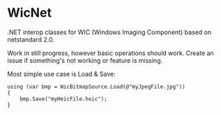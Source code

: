 # WicNet
.NET interop classes for WIC (Windows Imaging Component) based on netstandard 2.0.

Work in still progress, however basic operations should work. Create an issue if something's not working or feature is missing.



Most simple use case is Load & Save:

    using (var bmp = WicBitmapSource.Load(@"myJpegFile.jpg"))
    {
    	bmp.Save("myHeicFile.heic");
    }